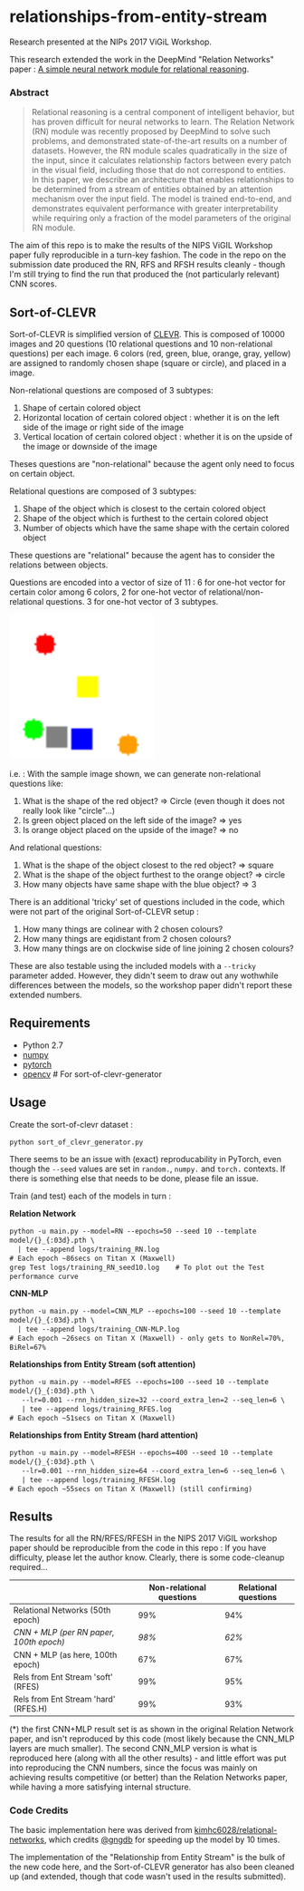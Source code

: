 # relationships-from-entity-stream

Research presented at the NIPs 2017 ViGiL Workshop.

This research extended the work in the DeepMind "Relation Networks" paper : [A simple neural network module for relational reasoning](https://arxiv.org/pdf/1706.01427.pdf).

### Abstract

>    Relational reasoning is a central component of intelligent behavior, 
>    but has proven difficult for neural networks to learn.  The Relation Network (RN) 
>    module was recently proposed by DeepMind to solve such problems, 
>    and demonstrated state-of-the-art results on a number of datasets.  However, 
>    the RN module scales quadratically in the size of the input, 
>    since it calculates relationship factors between every patch in the visual field, 
>    including those that do not correspond to entities.  In this paper, 
>    we describe an architecture that enables relationships to be determined 
>    from a stream of entities obtained by an attention mechanism over the input field.  The model 
>    is trained end-to-end, and demonstrates 
>    equivalent performance with greater interpretability 
>    while requiring only a fraction of the model parameters of the original RN module.  

The aim of this repo is to make the results of the NIPS ViGIL Workshop paper fully 
reproducible in a turn-key fashion.  The code in the repo on the submission date 
produced the RN, RFS and RFSH results cleanly - though I'm still trying to find the 
run that produced the (not particularly relevant) CNN scores.  


## Sort-of-CLEVR

Sort-of-CLEVR is simplified version of [CLEVR](http://cs.stanford.edu/people/jcjohns/clevr/).  This is composed of 10000 images and 20 questions (10 relational questions and 10 non-relational questions) per each image. 6 colors (red, green, blue, orange, gray, yellow) are assigned to randomly chosen shape (square or circle), and placed in a image.

Non-relational questions are composed of 3 subtypes:

1) Shape of certain colored object
2) Horizontal location of certain colored object : whether it is on the left side of the image or right side of the image
3) Vertical location of certain colored object : whether it is on the upside of the image or downside of the image

Theses questions are "non-relational" because the agent only need to focus on certain object.

Relational questions are composed of 3 subtypes:

1) Shape of the object which is closest to the certain colored object
1) Shape of the object which is furthest to the certain colored object
3) Number of objects which have the same shape with the certain colored object

These questions are "relational" because the agent has to consider the relations between objects.

Questions are encoded into a vector of size of 11 : 6 for one-hot vector for certain color among 6 colors, 2 for one-hot vector of relational/non-relational questions. 3 for one-hot vector of 3 subtypes.

<img src="./data/sample.png" width="256">

i.e. : With the sample image shown, we can generate non-relational questions like:

1) What is the shape of the red object? => Circle (even though it does not really look like "circle"...)
2) Is green object placed on the left side of the image? => yes
3) Is orange object placed on the upside of the image? => no

And relational questions:

1) What is the shape of the object closest to the red object? => square
2) What is the shape of the object furthest to the orange object? => circle
3) How many objects have same shape with the blue object? => 3

There is an additional 'tricky' set of questions included in the code, 
which were not part of the original Sort-of-CLEVR setup : 

1) How many things are colinear with 2 chosen colours?
2) How many things are eqidistant from 2 chosen colours?
3) How many things are on clockwise side of line joining 2 chosen colours?


These are also testable using the included models with a ```--tricky``` parameter added.  However, 
they didn't seem to draw out any wothwhile differences between the models, so the workshop paper
didn't report these extended numbers.


## Requirements

- Python 2.7
- [numpy](http://www.numpy.org/)
- [pytorch](http://pytorch.org/)
- [opencv](http://opencv.org/)  # For sort-of-clevr-generator



## Usage 

Create the sort-of-clevr dataset : 

```
python sort_of_clevr_generator.py
```

There seems to be an issue with (exact) reproducability in PyTorch, even though the ```--seed``` values
are set in ```random.```, ```numpy.``` and ```torch.``` contexts.  If there is something
else that needs to be done, please file an issue.

Train (and test) each of the models in turn : 

**Relation Network**
```
python -u main.py --model=RN --epochs=50 --seed 10 --template model/{}_{:03d}.pth \
  | tee --append logs/training_RN.log
# Each epoch ~86secs on Titan X (Maxwell)
grep Test logs/training_RN_seed10.log    # To plot out the Test performance curve
```

**CNN-MLP**
```
python -u main.py --model=CNN_MLP --epochs=100 --seed 10 --template model/{}_{:03d}.pth \
  | tee --append logs/training_CNN-MLP.log
# Each epoch ~26secs on Titan X (Maxwell) - only gets to NonRel=70%, BiRel=67%
```

**Relationships from Entity Stream (soft attention)**
```
python -u main.py --model=RFES --epochs=100 --seed 10 --template model/{}_{:03d}.pth \
   --lr=0.001 --rnn_hidden_size=32 --coord_extra_len=2 --seq_len=6 \
   | tee --append logs/training_RFES.log
# Each epoch ~51secs on Titan X (Maxwell)
```

**Relationships from Entity Stream (hard attention)**
```
python -u main.py --model=RFESH --epochs=400 --seed 10 --template model/{}_{:03d}.pth \
   --lr=0.001 --rnn_hidden_size=64 --coord_extra_len=6 --seq_len=6 \
   | tee --append logs/training_RFESH.log
# Each epoch ~55secs on Titan X (Maxwell) (still confirming)
```


## Results

The results for all the RN/RFES/RFESH in the NIPS 2017 ViGIL workshop paper 
should be reproducible from the code in this repo : If you have difficulty, 
please let the author know.  Clearly, there is some code-cleanup required...

<!--
| | Relational Networks (20th epoch) | CNN + MLP (without RN, 100th epoch) |
| --- | --- | --- |
| Non-relational question | 99% | 66% |
| Relational question | 89% | 66% |
!-->

|                | Non-relational questions | Relational questions |
| ---                                 | --- | --- |
| Relational Networks (50th epoch)    |    99% |    94% |
| *CNN + MLP (per RN paper, 100th epoch)* |    *98%* |    *62%* |
| CNN + MLP (as here, 100th epoch)    |    67% |    67% |
| Rels from Ent Stream 'soft' (RFES)   |    99% |    95% |
| Rels from Ent Stream 'hard' (RFES.H)  |    99% |    93% |


(*) the first CNN+MLP result set is as shown in the original Relation Network paper, and isn't reproduced
by this code (most likely because the CNN_MLP layers are much smaller).  The second CNN_MLP
version is what is reproduced here (along with all the other results) - and little effort was 
put into reproducing the CNN numbers, since the focus was mainly on achieving results competitive
(or better) than the Relation Networks paper, while having a more satisfying internal structure.


### Code Credits

The basic implementation here was derived from [kimhc6028/relational-networks](/kimhc6028/relational-networks), which 
credits [@gngdb](https://github.com/gngdb) for speeding up the model by 10 times.

The implementation of the "Relationship from Entity Stream" is the bulk of the new code here, and
the Sort-of-CLEVR generator has also been cleaned up (and extended, though that code wasn't used in the results submitted).

